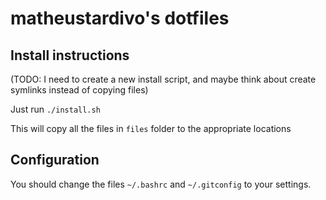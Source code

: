 # matheustardivo's dotfiles

## Install instructions
(TODO: I need to create a new install script, and maybe think about create symlinks instead of copying files)

Just run `./install.sh`

This will copy all the files in `files` folder to the appropriate locations

## Configuration
You should change the files `~/.bashrc` and `~/.gitconfig` to your settings.
